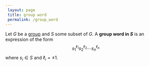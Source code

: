 ```yaml
---
 layout: page
 title: group word
 permalink: /group_word
---
```

Let $G$ be a [group](https://defsmath.github.io/DefsMath/group) and $S$ some subset of $G$. A **group word in $S$** is an expression of the form $$s_1^{\ell_1}s_2^{\ell_2}\cdots s_n^{\ell_n}$$ where $s_i \in S$ and $\ell_i = \pm 1$. 